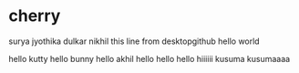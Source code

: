 # cherry
surya
jyothika
dulkar
nikhil
this line from desktopgithub
hello world

hello kutty
hello bunny
hello akhil
hello 
hello hello
hiiiiii
kusuma
kusumaaaa
